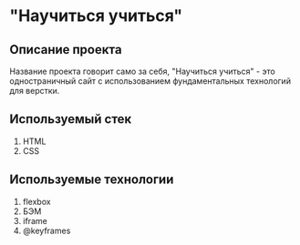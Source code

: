 # "Научиться учиться"
## Описание проекта
Название проекта говорит само за себя, "Научиться учиться" - это одностраничный сайт с использованием фундаментальных технологий для верстки.
## Используемый стек
1. HTML
2. CSS
## Используемые технологии
1. flexbox
2. БЭМ
3. iframe
4. @keyframes
